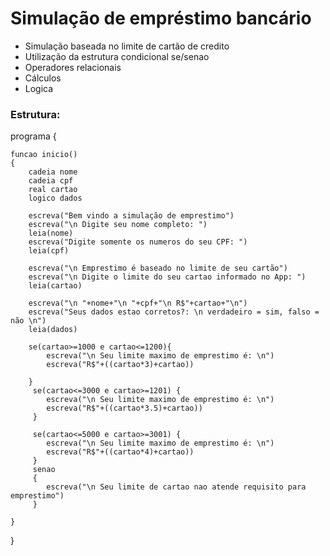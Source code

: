 # Simulação de empréstimo bancário

-  Simulação baseada no limite de cartão de credito
-  Utilização da estrutura condicional se/senao
-  Operadores relacionais
-  Cálculos
-  Logica 



### Estrutura:

programa
{
	
	funcao inicio()
	{
		cadeia nome
		cadeia cpf
		real cartao
		logico dados
	
		escreva("Bem vindo a simulação de emprestimo")
		escreva("\n Digite seu nome completo: ")
		leia(nome)
		escreva("Digite somente os numeros do seu CPF: ")
		leia(cpf)
	
		escreva("\n Emprestimo é baseado no limite de seu cartão")
		escreva("\n Digite o limite do seu cartao informado no App: ")
		leia(cartao)
	
		escreva("\n "+nome+"\n "+cpf+"\n R$"+cartao+"\n")
		escreva("Seus dados estao corretos?: \n verdadeiro = sim, falso = não \n")
		leia(dados)
	
		se(cartao>=1000 e cartao<=1200){
			escreva("\n Seu limite maximo de emprestimo é: \n")
			escreva("R$"+((cartao*3)+cartao))
			
		}
	     se(cartao<=3000 e cartao>=1201) {
	     	escreva("\n Seu limite maximo de emprestimo é: \n")
	     	escreva("R$"+((cartao*3.5)+cartao))
	     }
	
	     se(cartao<=5000 e cartao>=3001) {
	     	escreva("\n Seu limite maximo de emprestimo é: \n")
	     	escreva("R$"+((cartao*4)+cartao))
	     }
	     senao
	     {
	     	escreva("\n Seu limite de cartao nao atende requisito para emprestimo")
	     }
	  
	}
}